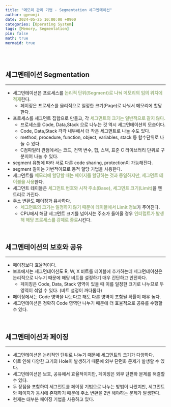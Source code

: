 ```yaml
---
title: "메모리 관리 기법 - Segmentation 세그멘테이션"
author: gyeomji
date: 2024-05-25 10:00:00 +0900
categories: [Operating System]
tags: [Memory, Segmentation]
pin: false
math: true
mermaid: true
---
```


<br/> 

## 세그멘테이션 Segmentation

---

- 세그먼테이션은 프로세스를 <span style="color:#9fb584">**논리적 단위(Segment)로 나눠 메모리의 임의 위치에 적재**</span>한다.
  - 페이징은 프로세스를 물리적으로 일정한 크기(Page)로 나눠서 메모리에 할당한다.
- 프로세스를 세그먼트 집합으로 만들고, 각 <span style="color:#9fb584">**세그먼트의 크기는 일반적으로 같지 않다.**</span>
  - 프로세스를 Code, Data,Stack 으로 나누는 것 역시 세그먼테이션의 모습이다.
  - Code, Data,Stack 각각 내부에서 더 작은 세그먼트로 나눌 수도 있다.
  - method, procedure, function, object, variables, stack 등 함수단위로 나눌 수 있다.
  - C컴파일러 관점에서는 코드, 전역 변수, 힙, 스택, 표준 C 라이브러리 단위로 구분지어 나눌 수 있다.
- segment 유형에 따라 서로 다른 code sharing, protection이 가능해진다. 
- segment 길이는 가변적이므로 동적 할당 기법을 사용한다.
- 세그먼트를 <span style="color:#9fb584">**메모리에 할당할 때는 페이지를 할당하는 것과 동일하지만, 세그먼트 테이블을 사용**</span>한다.
- 세그먼트 테이블은 <span style="color:#9fb584">**세그먼트 번호와 시작 주소(Base), 세그먼트 크기(Limit)**</span>을 엔트리로 가진다.
- 주소 변환도 페이징과 유사하다.
  - <span style="color:#9fb584">**세그먼트의 크기는 일정하지 않기 때문에 테이블에서 Limit 정보**</span>가 주어진다.
  - CPU에서 해당 세그먼트 크기를 넘어서는 주소가 들어올 경우 <span style="color:#9fb584">**인터럽트가 발생해 해당 프로세스를 강제로 종료**</span>시킨다.


<br/>

## 세그멘테이션의 보호와 공유

---

- 페이징보다 효율적이다.
- 보호에서는 세그먼테이션도 R, W, X 비트를 테이블에 추가하는데 세그먼테이션은 논리적으로 나누기 때문에 해당 비트를 설정하기 매우 간단하고 안전하다.
  - 페이징은 Code, Data, Stack 영역이 있을 때 이를 일정한 크기로 나누므로 두 영역이 섞일 수 있다. (비트 설정이 까다롭다)
- 페이징에서는 Code 영역을 나눈다고 해도 다른 영역이 포함될 확률이 매우 높다.
- 세그먼테이션은 정확히 Code 영역만 나누기 때문에 더 효율적으로 공유를 수행할 수 있다.


<br/>

## 세그멘테이션과 페이징

---

- 세그먼테이션은 논리적인 단위로 나누기 때문에 세그먼트의 크기가 다양하다. 
- 이로 인해 다양한 크기의 Hole이 발생하기 때문에 외부 단편화 문제가 발생할 수 있다.
- 세그먼테이션은 보호, 공유에서 효율적이지만, 페이징은 외부 단편화 문제를 해결할 수 있다.
- 두 장점을 포함하여 세그먼트를 페이징 기법으로 나누는 방법이 나왔지만, 세그먼트와 페이지가 동시에 존재하기 때문에 주소 변환을 2번 해야하는 문제가 발생한다.
- 현재는 대부분 페이징 기법을 사용하고 있다.


<br/>
<br/> 


[^footnote]: The footnote source
[^fn-nth-2]: The 2nd footnote source